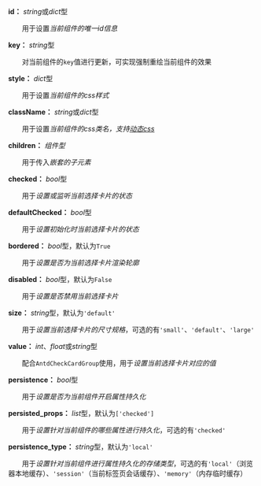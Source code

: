 **id：** *string*或*dict*型

　　用于设置*当前组件的唯一id信息*

**key：** *string*型

　　对当前组件的`key`值进行更新，可实现强制重绘当前组件的效果

**style：** *dict*型

　　用于设置*当前组件的css样式*

**className：** *string*或*dict*型

　　用于设置*当前组件的css类名，支持[动态css](/advanced-classname)*

**children：** *组件型*

　　用于传入*嵌套的子元素*

**checked：** *bool*型

　　用于*设置或监听当前选择卡片的状态*

**defaultChecked：** *bool*型

　　用于*设置初始化时当前选择卡片的状态*

**bordered：** *bool*型，默认为`True`

　　用于*设置是否为当前选择卡片渲染轮廓*

**disabled：** *bool*型，默认为`False`

　　用于*设置是否禁用当前选择卡片*

**size：** *string*型，默认为`'default'`

　　用于*设置当前选择卡片的尺寸规格*，可选的有`'small'`、`'default'`、`'large'`

**value：** *int*、*float*或*string*型

　　配合`AntdCheckCardGroup`使用，用于*设置当前选择卡片对应的值*

**persistence：** *bool*型

　　用于*设置是否为当前组件开启属性持久化*

**persisted_props：** *list*型，默认为`['checked']`

　　用于*设置针对当前组件的哪些属性进行持久化*，可选的有`'checked'`

**persistence_type：** *string*型，默认为`'local'`

　　用于*设置针对当前组件进行属性持久化的存储类型*，可选的有`'local'`（浏览器本地缓存）、`'session'`（当前标签页会话缓存）、`'memory'`（内存临时缓存）